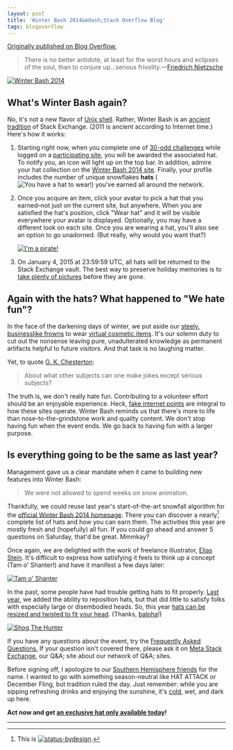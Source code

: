 ```yaml
---
layout: post
title: 'Winter Bash 2014&mdash;Stack Overflow Blog'
tags: blogoverflow
---
```


[Originally published on Blog Overflow.](https://stackoverflow.blog/2014/12/15/winter-bash-2014/)

> There is no better antidote, at least for the worst hours and eclipses of the soul, than to conjure up...serious frivolity.&mdash;[Friedrich Nietzsche](https://books.google.com/books?id=Nl-vaAdJD3MC&pg=PA61&lpg=PA61#v=onepage&q&f=false)



<a href="http://winterbash2014.stackexchange.com/"><img src="https://web.archive.org/web/20190705132155im_/https://zgab33vy595fw5zq-zippykid.netdna-ssl.com/wp-content/uploads/2017/02/urxgC.png" alt="Winter Bash 2014"/></a>



## What's Winter Bash again?


No, it's not a new flavor of [Unix
shell](http://en.wikipedia.org/wiki/Bash_(Unix_shell)). Rather, Winter
Bash is an [ancient
tradition](http://stackexchange.com/promos/2/hat-dash) of Stack
Exchange. (2011 is ancient according to Internet time.) Here's how it
works:


1. Starting right now, when you complete one of [30-odd
   challenges](http://winterbash2014.stackexchange.com/) while logged
   on a [participating
   site](http://winterbash2014.stackexchange.com/leaderboard), you
   will be awarded the associated hat. To notify you, an icon will
   light up on the top bar. In addition, admire your hat collection on
   the [Winter Bash 2014
   site](http://winterbash2014.stackexchange.com/). Finally, your
   profile includes the number of unique snowflakes **hats** (<img
   src="https://web.archive.org/web/20190705132155im_/https://zgab33vy595fw5zq-zippykid.netdna-ssl.com/wp-content/uploads/2017/02/VmGTG.png"
   alt="You have a hat to wear!"/>) you've earned all around the
   network.
2. Once you acquire an item, click your avatar to pick a hat that you
   earned–not just on the current site, but anywhere. When you are
   satisfied the hat's position, click "Wear hat" and it will be
   visible everywhere your avatar is displayed. Optionally, you may
   have a different look on each site. Once you are wearing a hat,
   you'll also see an option to go unadorned. (But really, why would
   you want that?)

   <a href="http://meta.stackexchange.com/users/1438/jon-ericson"><img src="https://web.archive.org/web/20190705132155im_/https://zgab33vy595fw5zq-zippykid.netdna-ssl.com/wp-content/uploads/2017/02/8FDy0.png" alt="I'm a pirate!"/></a>


3. On January 4, 2015 at 23:59:59 UTC, all hats will be returned to
   the Stack Exchange vault. The best way to preserve holiday memories
   is to [take plenty of pictures](http://www.take-a-screenshot.org/)
   before they are gone.</li>

## Again with the hats? What happened to "We hate fun"?


In the face of the darkening days of winter, we put aside our [steely,
businesslike
frowns](http://blog.stackoverflow.com/2010/01/stack-overflow-where-we-hate-fun/)
to wear [virtual cosmetic
items](https://wiki.teamfortress.com/wiki/Cosmetic_items). It's our
solemn duty to cut out the nonsense leaving pure, unadulterated
knowledge as permanent artifacts helpful to future visitors. And that
task is no laughing matter.


Yet, to quote
[G. K. Chesterton](http://www.ccel.org/ccel/chesterton/heretics.xvi.html):


> About what other subjects can one make jokes except serious
> subjects?

The truth is, we don't really hate fun. Contributing to a volunteer
effort should be an enjoyable experience. Heck, [fake internet
points](http://blog.stackoverflow.com/2013/09/five-years-ago-stack-overflow-launched-then-a-miracle-occurred/)
are integral to how these sites operate. Winter Bash reminds us that
there's more to life than nose-to-the-grindstone work and quality
content. We don't stop having fun when the event ends. We go back to
having fun with a larger purpose.



## Is everything going to be the same as last year?


Management gave us a clear mandate when it came to building new
features into Winter Bash:

> We were not allowed to spend weeks on snow animation.

Thankfully, we could reuse last year's start-of-the-art snowfall
algorithm for the [official Winter Bash 2014
homepage](http://winterbash2014.stackexchange.com/). There you can
discover a nearly[^1] complete list of hats and how you can earn
them. The activities this year are mostly fresh and (hopefully) all
fun. If you could go ahead and answer 5 questions on Saturday, that'd
be great. Mmmkay?


Once again, we are delighted with the work of freelance illustrator,
[Elias Stein](http://www.eliasstein.com/). It's difficult to express
how satisfying it feels to think up a concept (Tam o' Shanter!) and
have it manifest a few days later:


<a href="http://en.wikipedia.org/wiki/Tam_o%27_Shanter_%28cap%29"><img src="https://web.archive.org/web/20190705132155im_/https://zgab33vy595fw5zq-zippykid.netdna-ssl.com/wp-content/uploads/2017/02/hdKRn.png" alt="Tam o' Shanter"/></a>


In the past, some people have had trouble getting hats to fit
properly. [Last
year](http://blog.stackoverflow.com/2013/12/winter-bash-2013-is-here/),
we added the ability to reposition hats, but that did little to
satisfy folks with especially large or disembodied heads. So, this
year [hats can be resized and twisted to fit your
head](http://meta.stackexchange.com/questions/212056/all-i-want-is-a-well-fitted-hat). (Thanks,
[balpha](http://balpha.de/about/)!)


<a href="http://meta.stackexchange.com/users/811/shog9"><img src="https://web.archive.org/web/20190705132155im_/https://zgab33vy595fw5zq-zippykid.netdna-ssl.com/wp-content/uploads/2017/02/9lMdh.png" alt="Shog The Hunter"/></a>


If you have any questions about the event, try the [Frequently Asked
Questions.](http://winterbash2014.stackexchange.com/faq) If your
question isn't covered there, please ask it on [Meta Stack
Exchange](http://meta.stackexchange.com/questions/tagged/winterbash-2014),
our Q&A; site about our network of Q&A; sites.


Before signing off, I apologize to our [Southern Hemisphere
friends](http://meta.pt.stackoverflow.com/questions/2288/o-que-voc%C3%AAs-t%C3%AAm-na-cabe%C3%A7a)
for the name. I wanted to go with something season-neutral like HAT
ATTACK or December Fling, but tradition ruled the day. Just remember:
while you are sipping refreshing drinks and enjoying the sunshine,
it's [cold](https://www.youtube.com/watch?v=tuCO7Kq744U), wet, and
dark up here.


**Act now and get [an exclusive hat only available
today](http://winterbash2014.stackexchange.com/saint-lucia)!**

 ---
 
[^1]: This is <a
    href="http://meta.stackexchange.com/questions/212799/how-do-i-get-the-winterbash-2013-secret-hats"><img
    src="https://web.archive.org/web/20190705132155im_/https://zgab33vy595fw5zq-zippykid.netdna-ssl.com/wp-content/uploads/2017/02/BRAuT.png"
    alt="status-bydesign"/></a>.


			
